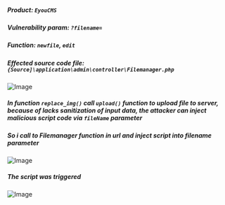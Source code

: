 ##### Product: `EyouCMS`
##### Vulnerability param: `?filename=`
##### Function: `newfile`, `edit`
##### Effected source code file: `{Source]\application\admin\controller\Filemanager.php`
![Image](https://i.imgur.com/JJrTB7z.png)
##### In function `replace_img()` call `upload()` function to upload file to server, because of lacks sanitization of input data, the attacker can inject malicious script code via `fileName` parameter
##### So i call to Filemanager function in url and inject script into filename parameter 
![Image](https://i.imgur.com/IWWkQFb.png)
##### The script was triggered
![Image](https://i.imgur.com/K5GvOM3.png)
